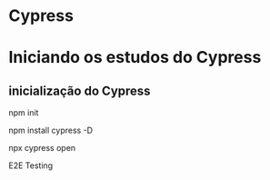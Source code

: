 # Cypress

# Iniciando os estudos do  Cypress

## inicialização do Cypress

npm init

npm install cypress -D

npx cypress open

E2E Testing
